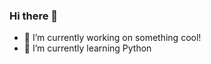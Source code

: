 ### Hi there 👋
- 🔭 I’m currently working on something cool!
- 🌱 I’m currently learning Python
<!--
**shubhamptdr/shubhamptdr** is a ✨ _special_ ✨ repository because its `README.md` (this file) appears on your GitHub profile.

Here are some ideas to get you started:

- 🔭 I’m currently working on something cool!
- 🌱 I’m currently learning Python

-->
